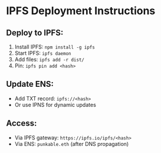 # IPFS Deployment Instructions

## Deploy to IPFS:
1. Install IPFS: `npm install -g ipfs`
2. Start IPFS: `ipfs daemon`
3. Add files: `ipfs add -r dist/`
4. Pin: `ipfs pin add <hash>`

## Update ENS:
- Add TXT record: `ipfs://<hash>`
- Or use IPNS for dynamic updates

## Access:
- Via IPFS gateway: `https://ipfs.io/ipfs/<hash>`
- Via ENS: `punkable.eth` (after DNS propagation)

